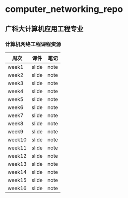 # computer_networking_repo

## 广科大计算机应用工程专业

### 计算机网络工程课程资源

| 周次   | 课件  | 笔记 |
| ------ | :---: | ---: |
| week1  | slide | note |
| week2  | slide | note |
| week3  | slide | note |
| week4  | slide | note |
| week5  | slide | note |
| week6  | slide | note |
| week7  | slide | note |
| week8  | slide | note |
| week9  | slide | note |
| week10 | slide | note |
| week11 | slide | note |
| week12 | slide | note |
| week13 | slide | note |
| week14 | slide | note |
| week15 | slide | note |
| week16 | slide | note |
